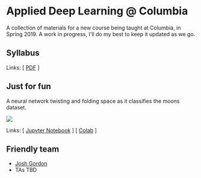 # Applied Deep Learning @ Columbia

A collection of materials for a new course being taught at Columbia, in Spring 2019. A work in progress, I'll do my best to keep it updated as we go.

## Syllabus
Links: \[ [PDF](https://github.com/random-forests/applied-dl/blob/master/syllabus.pdf) \]

## Just for fun
A neural network twisting and folding space as it classifies the moons dataset.

<img src="https://storage.googleapis.com/applied-dl/moons.gif">

Links: \[ [Jupyter Notebook](https://github.com/random-forests/applied-dl/blob/master/examples/twist_and_fold_moons.ipynb) \] [ [Colab](https://colab.research.google.com/github/random-forests/applied-dl/blob/master/examples/twist_and_fold_moons.ipynb) \]

## Friendly team
- [Josh Gordon](https://twitter.com/random_forests)
- TAs TBD
